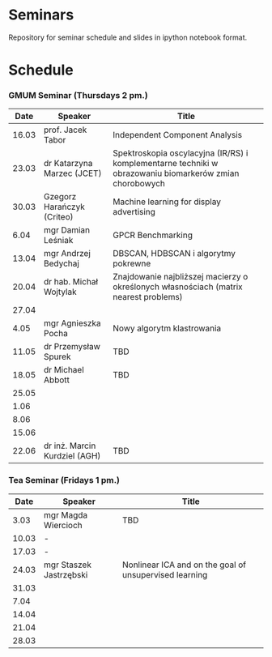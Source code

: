 # Seminars
Repository for seminar schedule and slides in ipython notebook format.

# Schedule
### GMUM Seminar (Thursdays 2 pm.)
| Date  | Speaker                                            | Title                                                      |
|-------|----------------------------------------------------|----------------------------------------------------------- | 
| 16.03 | prof. Jacek Tabor                                  | Independent Component Analysis                             |
| 23.03 | dr Katarzyna Marzec (JCET)                         | Spektroskopia oscylacyjna (IR/RS) i komplementarne techniki w obrazowaniu biomarkerów zmian chorobowych |
| 30.03 | Gzegorz Harańczyk (Criteo)                         | Machine learning for display advertising                   |
| 6.04  | mgr Damian Leśniak                                 | GPCR Benchmarking                                           |
| 13.04 | mgr Andrzej Bedychaj                               | DBSCAN, HDBSCAN i algorytmy pokrewne                       |
| 20.04 | dr hab. Michał Wojtylak                            | Znajdowanie najbliższej macierzy o określonych własnościach (matrix nearest problems)                                                    |
| 27.04 |                                                    |                                                            |
|  4.05 | mgr Agnieszka Pocha                                | Nowy algorytm klastrowania                                 |
| 11.05 | dr Przemysław Spurek                               | TBD                                                        |
| 18.05 | dr Michael Abbott                                  | TBD                                                           |
| 25.05 |                                                    |                                                            |
|  1.06 |                                                    |                                                            |
|  8.06 |                                                    |                                                            |
| 15.06 |                                                    |                                                            |
| 22.06 | dr inż. Marcin Kurdziel (AGH)                      | TBD                                                        |

### Tea Seminar (Fridays 1 pm.)
| Date  | Speaker                                            | Title                                                      |
|-------|----------------------------------------------------|----------------------------------------------------------- | 
| 3.03  | mgr Magda Wiercioch                                | TBD                                                        |
| 10.03 | -                                                  |                                                            |
| 17.03 | -                                                  |                                                            |
| 24.03 | mgr Staszek Jastrzębski                            | Nonlinear ICA and on the goal of unsupervised learning     |
| 31.03 |                                                    |                                                            |
| 7.04  |                                                    |                                                            |
| 14.04 |                                                    |                                                            |
| 21.04 |                                                    |                                                            |
| 28.03 |                                                    |                                                            |

